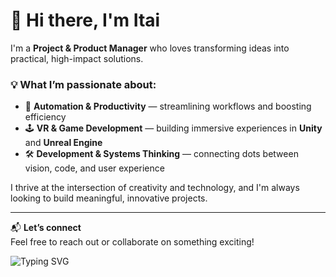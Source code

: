 # 👋 Hi there, I'm Itai

I'm a **Project & Product Manager** who loves transforming ideas into practical, high-impact solutions.

### 💡 What I’m passionate about:
- 🤖 **Automation & Productivity** — streamlining workflows and boosting efficiency
- 🕹️ **VR & Game Development** — building immersive experiences in **Unity** and **Unreal Engine**
- 🛠️ **Development & Systems Thinking** — connecting dots between vision, code, and user experience

I thrive at the intersection of creativity and technology, and I'm always looking to build meaningful, innovative projects.

---

📬 **Let’s connect**  
Feel free to reach out or collaborate on something exciting!


![Typing SVG](https://readme-typing-svg.herokuapp.com?font=Fira+Code&duration=3000&pause=500&color=FF6E96&center=true&vCenter=true&width=435&lines=Hi%2C+I'm+Itai;Project+%26+Product+Manager;VR+%7C+Unity+%7C+Unreal+Dev;Automation+%7C+Productivity+Lover)

